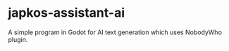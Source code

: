 # japkos-assistant-ai
A simple program in Godot for AI text generation which uses NobodyWho plugin.
